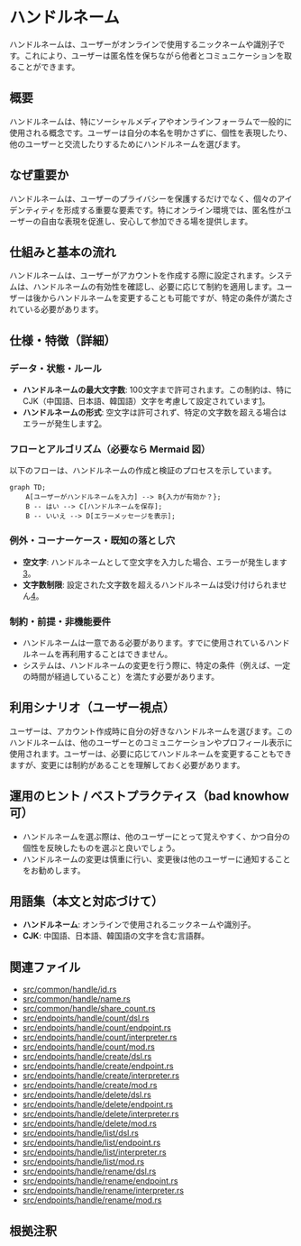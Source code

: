 # ハンドルネーム
ハンドルネームは、ユーザーがオンラインで使用するニックネームや識別子です。これにより、ユーザーは匿名性を保ちながら他者とコミュニケーションを取ることができます。

## 概要
ハンドルネームは、特にソーシャルメディアやオンラインフォーラムで一般的に使用される概念です。ユーザーは自分の本名を明かさずに、個性を表現したり、他のユーザーと交流したりするためにハンドルネームを選びます。

## なぜ重要か
ハンドルネームは、ユーザーのプライバシーを保護するだけでなく、個々のアイデンティティを形成する重要な要素です。特にオンライン環境では、匿名性がユーザーの自由な表現を促進し、安心して参加できる場を提供します。

## 仕組みと基本の流れ
ハンドルネームは、ユーザーがアカウントを作成する際に設定されます。システムは、ハンドルネームの有効性を確認し、必要に応じて制約を適用します。ユーザーは後からハンドルネームを変更することも可能ですが、特定の条件が満たされている必要があります。

## 仕様・特徴（詳細）
### データ・状態・ルール
- **ハンドルネームの最大文字数**: 100文字まで許可されます。この制約は、特にCJK（中国語、日本語、韓国語）文字を考慮して設定されています[1]。
- **ハンドルネームの形式**: 空文字は許可されず、特定の文字数を超える場合はエラーが発生します[2]。

### フローとアルゴリズム（必要なら Mermaid 図）
以下のフローは、ハンドルネームの作成と検証のプロセスを示しています。

```mermaid
graph TD;
    A[ユーザーがハンドルネームを入力] --> B{入力が有効か？};
    B -- はい --> C[ハンドルネームを保存];
    B -- いいえ --> D[エラーメッセージを表示];
```

### 例外・コーナーケース・既知の落とし穴
- **空文字**: ハンドルネームとして空文字を入力した場合、エラーが発生します[3]。
- **文字数制限**: 設定された文字数を超えるハンドルネームは受け付けられません[4]。

### 制約・前提・非機能要件
- ハンドルネームは一意である必要があります。すでに使用されているハンドルネームを再利用することはできません。
- システムは、ハンドルネームの変更を行う際に、特定の条件（例えば、一定の時間が経過していること）を満たす必要があります。

## 利用シナリオ（ユーザー視点）
ユーザーは、アカウント作成時に自分の好きなハンドルネームを選びます。このハンドルネームは、他のユーザーとのコミュニケーションやプロフィール表示に使用されます。ユーザーは、必要に応じてハンドルネームを変更することもできますが、変更には制約があることを理解しておく必要があります。

## 運用のヒント / ベストプラクティス（bad knowhow 可）
- ハンドルネームを選ぶ際は、他のユーザーにとって覚えやすく、かつ自分の個性を反映したものを選ぶと良いでしょう。
- ハンドルネームの変更は慎重に行い、変更後は他のユーザーに通知することをお勧めします。

## 用語集（本文と対応づけて）
- **ハンドルネーム**: オンラインで使用されるニックネームや識別子。
- **CJK**: 中国語、日本語、韓国語の文字を含む言語群。

## 関連ファイル
- [src/common/handle/id.rs](https://github.com/netmateapp/netmate-api/tree/main/src/common/handle/id.rs)
- [src/common/handle/name.rs](https://github.com/netmateapp/netmate-api/tree/main/src/common/handle/name.rs)
- [src/common/handle/share_count.rs](https://github.com/netmateapp/netmate-api/tree/main/src/common/handle/share_count.rs)
- [src/endpoints/handle/count/dsl.rs](https://github.com/netmateapp/netmate-api/tree/main/src/endpoints/handle/count/dsl.rs)
- [src/endpoints/handle/count/endpoint.rs](https://github.com/netmateapp/netmate-api/tree/main/src/endpoints/handle/count/endpoint.rs)
- [src/endpoints/handle/count/interpreter.rs](https://github.com/netmateapp/netmate-api/tree/main/src/endpoints/handle/count/interpreter.rs)
- [src/endpoints/handle/count/mod.rs](https://github.com/netmateapp/netmate-api/tree/main/src/endpoints/handle/count/mod.rs)
- [src/endpoints/handle/create/dsl.rs](https://github.com/netmateapp/netmate-api/tree/main/src/endpoints/handle/create/dsl.rs)
- [src/endpoints/handle/create/endpoint.rs](https://github.com/netmateapp/netmate-api/tree/main/src/endpoints/handle/create/endpoint.rs)
- [src/endpoints/handle/create/interpreter.rs](https://github.com/netmateapp/netmate-api/tree/main/src/endpoints/handle/create/interpreter.rs)
- [src/endpoints/handle/create/mod.rs](https://github.com/netmateapp/netmate-api/tree/main/src/endpoints/handle/create/mod.rs)
- [src/endpoints/handle/delete/dsl.rs](https://github.com/netmateapp/netmate-api/tree/main/src/endpoints/handle/delete/dsl.rs)
- [src/endpoints/handle/delete/endpoint.rs](https://github.com/netmateapp/netmate-api/tree/main/src/endpoints/handle/delete/endpoint.rs)
- [src/endpoints/handle/delete/interpreter.rs](https://github.com/netmateapp/netmate-api/tree/main/src/endpoints/handle/delete/interpreter.rs)
- [src/endpoints/handle/delete/mod.rs](https://github.com/netmateapp/netmate-api/tree/main/src/endpoints/handle/delete/mod.rs)
- [src/endpoints/handle/list/dsl.rs](https://github.com/netmateapp/netmate-api/tree/main/src/endpoints/handle/list/dsl.rs)
- [src/endpoints/handle/list/endpoint.rs](https://github.com/netmateapp/netmate-api/tree/main/src/endpoints/handle/list/endpoint.rs)
- [src/endpoints/handle/list/interpreter.rs](https://github.com/netmateapp/netmate-api/tree/main/src/endpoints/handle/list/interpreter.rs)
- [src/endpoints/handle/list/mod.rs](https://github.com/netmateapp/netmate-api/tree/main/src/endpoints/handle/list/mod.rs)
- [src/endpoints/handle/rename/dsl.rs](https://github.com/netmateapp/netmate-api/tree/main/src/endpoints/handle/rename/dsl.rs)
- [src/endpoints/handle/rename/endpoint.rs](https://github.com/netmateapp/netmate-api/tree/main/src/endpoints/handle/rename/endpoint.rs)
- [src/endpoints/handle/rename/interpreter.rs](https://github.com/netmateapp/netmate-api/tree/main/src/endpoints/handle/rename/interpreter.rs)
- [src/endpoints/handle/rename/mod.rs](https://github.com/netmateapp/netmate-api/tree/main/src/endpoints/handle/rename/mod.rs)

## 根拠注釈
[1]: [src/common/handle/name.rs](https://github.com/netmateapp/netmate-api/tree/main/src/common/handle/name.rs)  
[2]: [src/common/handle/name.rs](https://github.com/netmateapp/netmate-api/tree/main/src/common/handle/name.rs)  
[3]: [src/common/handle/name.rs](https://github.com/netmateapp/netmate-api/tree/main/src/common/handle/name.rs)  
[4]: [src/common/handle/name.rs](https://github.com/netmateapp/netmate-api/tree/main/src/common/handle/name.rs)